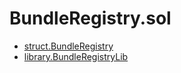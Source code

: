 # BundleRegistry.sol

<!-- START_INDEX -->
- [struct.BundleRegistry](./struct.BundleRegistry.md)
- [library.BundleRegistryLib](./library.BundleRegistryLib.md)

<!-- END_INDEX -->
